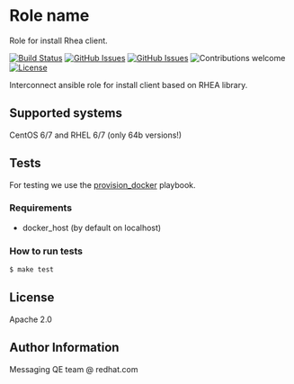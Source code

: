 Role name
=========
Role for install Rhea client.

[![Build Status](https://travis-ci.org/rh-messaging-qe/ansible-rhea-client.svg?branch=master)](https://travis-ci.org/rh-messaging-qe/ansible-rhea-client)
[![GitHub Issues](https://img.shields.io/github/issues/rh-messaging-qe/ansible-rhea-client.svg)](https://github.com/rh-messaging-qe/ansible-rhea-client/issues)
[![GitHub Issues](https://img.shields.io/github/issues-pr/rh-messaging-qe/ansible-rhea-client.svg)](https://github.com/rh-messaging-qe/ansible-rhea-client/pulls)
![Contributions welcome](https://img.shields.io/badge/contributions-welcome-brightgreen.svg)
[![License](https://img.shields.io/badge/License-Apache%202.0-blue.svg)](https://opensource.org/licenses/Apache-2.0)

Interconnect ansible role for install client based on RHEA library.

## Supported systems
CentOS 6/7 and RHEL 6/7 (only 64b versions!)

## Tests
For testing we use the [provision_docker](https://github.com/chrismeyersfsu/provision_docker) playbook.

### Requirements
* docker_host (by default on localhost)

### How to run tests
```bash
$ make test
```

## License
Apache 2.0

## Author Information
Messaging QE team @ redhat.com
